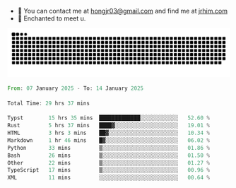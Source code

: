 - 📧 You can contact me at hongjr03@gmail.com and find me at [jrhim.com](https://jrhim.com/)
- 💜 Enchanted to meet u.

![snake_animation](https://raw.githubusercontent.com/hongjr03/hongjr03/output/github-contribution-grid-snake.svg)

<!--START_SECTION:waka-->

```rust
From: 07 January 2025 - To: 14 January 2025

Total Time: 29 hrs 37 mins

Typst        15 hrs 35 mins  █████████████░░░░░░░░░░░░   52.60 %
Rust         5 hrs 37 mins   ████▓░░░░░░░░░░░░░░░░░░░░   19.01 %
HTML         3 hrs 3 mins    ██▓░░░░░░░░░░░░░░░░░░░░░░   10.34 %
Markdown     1 hr 46 mins    █▓░░░░░░░░░░░░░░░░░░░░░░░   06.02 %
Python       33 mins         ▒░░░░░░░░░░░░░░░░░░░░░░░░   01.86 %
Bash         26 mins         ▒░░░░░░░░░░░░░░░░░░░░░░░░   01.50 %
Other        22 mins         ▒░░░░░░░░░░░░░░░░░░░░░░░░   01.27 %
TypeScript   17 mins         ▒░░░░░░░░░░░░░░░░░░░░░░░░   00.96 %
XML          11 mins         ░░░░░░░░░░░░░░░░░░░░░░░░░   00.64 %
```

<!--END_SECTION:waka-->
